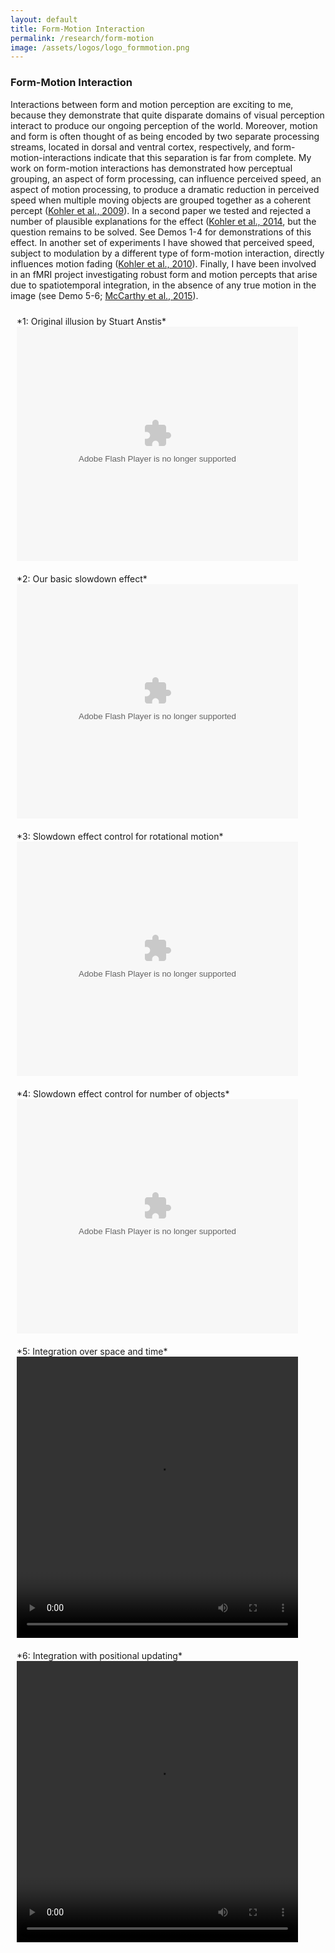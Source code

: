 ```yaml
---
layout: default
title: Form-Motion Interaction
permalink: /research/form-motion
image: /assets/logos/logo_formmotion.png
---
```

### Form-Motion Interaction
Interactions between form and motion perception are exciting to me, because they demonstrate that quite disparate domains of visual perception interact to produce our ongoing perception of the world. Moreover, motion and form is often thought of as being encoded by two separate processing streams, located in dorsal and ventral cortex, respectively, and form-motion-interactions indicate that this separation is far from complete. My work on form-motion interactions has demonstrated how perceptual grouping, an aspect of form processing, can influence perceived speed, an aspect of motion processing, to produce a dramatic reduction in perceived speed when multiple moving objects are grouped together as a coherent percept ([Kohler et al., 2009](/assets/papers/kohler_et_al_2009.pdf)). In a second paper we tested and rejected a number of plausible explanations for the effect ([Kohler et al., 2014](/assets/papers/kohler_et_al_2014.pdf), but the question remains to be solved. See Demos 1-4 for demonstrations of this effect. In another set of experiments I have showed that perceived speed, subject to modulation by a different type of form-motion interaction, directly influences motion fading ([Kohler et al., 2010](/assets/papers/kohler_et_al_2010.pdf)). Finally, I have been involved in an fMRI project investigating robust form and motion percepts that arise due to spatiotemporal integration, in the absence of any true motion in the image (see Demo 5-6; [McCarthy et al., 2015](/assets/papers/mccarthy_et_al_2015.pdf)).

<div class="row">
<div class="column" style="padding: 10px; width: 460px">*1: Original illusion by Stuart Anstis*<br><embed src="/assets/demos/anstis.swf" quality="high" bgcolor="#999999" width="450px" height="375px" name="anstis" allowScriptAccess="sameDomain" allowFullScreen="true" type="application/x-shockwave-flash" pluginspage="https://www.adobe.com/go/getflashplayer"/>
</div>
<div class="column" style="padding: 10px; width: 460px">*2: Our basic slowdown effect*<br><embed src="/assets/demos/slowdown_orig.swf" quality="high" bgcolor="#999999" width="450px" height="375px" name="slowdown" allowScriptAccess="sameDomain" allowFullScreen="true" type="application/x-shockwave-flash" pluginspage="https://www.adobe.com/go/getflashplayer"/>
</div>
</div>
<div class="row">
<div class="column" style="padding: 10px; width: 460px">*3: Slowdown effect control for rotational motion*<br><embed src="/assets/demos/slowdown_norot.swf" quality="high" bgcolor="#999999" width="450px" height="375px" name="slowdown_norot" allowScriptAccess="sameDomain" allowFullScreen="true" type="application/x-shockwave-flash" pluginspage="https://www.adobe.com/go/getflashplayer"/>
</div>
<div class="column" style="padding: 10px; width: 460px">*4: Slowdown effect control for number of objects*<br><embed src="/assets/demos/slowdown_mod.swf" quality="high" bgcolor="#999999" width="450px" height="375px" name="slowdown_mod" allowScriptAccess="sameDomain" allowFullScreen="true" type="application/x-shockwave-flash" pluginspage="https://www.adobe.com/go/getflashplayer"/>
</div>
</div>
<div class="row">
<div class="column" style="padding: 10px; width: 460px">*5: Integration over space and time*<br>
	<video id="video" controls='controls' width="450" height="450">
		<source src="/assets/demos/STFI1.mov" type="video/mov"/>
		<source src="/assets/demos/STFI1.ogv" type="video/ogg"/>
		<source src="/assets/demos/STFI1.webm" type="video/webm"/> Your browser doesn't seem to support the video tag.
	</video>
</div>
<div class="column" style="padding: 10px; width: 460px">*6: Integration with positional updating*<br>
	<video id="video" controls='controls' width="450" height="450">
		<source src="/assets/demos/STFI2.mov" type="video/mov"/>
		<source src="/assets/demos/STFI2.ogv" type="video/ogg"/>
		<source src="/assets/demos/STFI2.webm" type="video/webm"/> Your browser doesn't seem to support the video tag.
	</video>
</div>
</div>